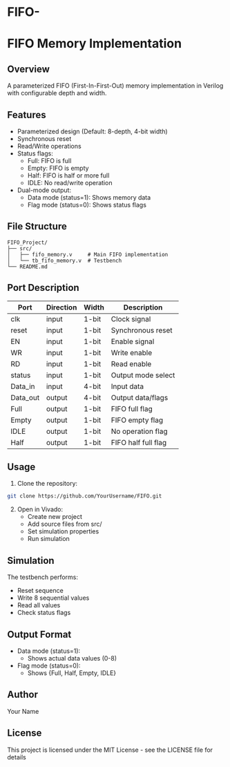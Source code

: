 # FIFO-

# FIFO Memory Implementation

## Overview
A parameterized FIFO (First-In-First-Out) memory implementation in Verilog with configurable depth and width.

## Features
- Parameterized design (Default: 8-depth, 4-bit width)
- Synchronous reset
- Read/Write operations
- Status flags:
  - Full: FIFO is full
  - Empty: FIFO is empty
  - Half: FIFO is half or more full
  - IDLE: No read/write operation
- Dual-mode output:
  - Data mode (status=1): Shows memory data
  - Flag mode (status=0): Shows status flags

## File Structure
```
FIFO_Project/
├── src/
│   ├── fifo_memory.v     # Main FIFO implementation
│   └── tb_fifo_memory.v  # Testbench
└── README.md
```

## Port Description
| Port     | Direction | Width  | Description                    |
|----------|-----------|--------|--------------------------------|
| clk      | input     | 1-bit  | Clock signal                  |
| reset    | input     | 1-bit  | Synchronous reset             |
| EN       | input     | 1-bit  | Enable signal                 |
| WR       | input     | 1-bit  | Write enable                  |
| RD       | input     | 1-bit  | Read enable                   |
| status   | input     | 1-bit  | Output mode select            |
| Data_in  | input     | 4-bit  | Input data                    |
| Data_out | output    | 4-bit  | Output data/flags             |
| Full     | output    | 1-bit  | FIFO full flag               |
| Empty    | output    | 1-bit  | FIFO empty flag              |
| IDLE     | output    | 1-bit  | No operation flag            |
| Half     | output    | 1-bit  | FIFO half full flag          |

## Usage
1. Clone the repository:
```bash
git clone https://github.com/YourUsername/FIFO.git
```

2. Open in Vivado:
   - Create new project
   - Add source files from src/
   - Set simulation properties
   - Run simulation

## Simulation
The testbench performs:
- Reset sequence
- Write 8 sequential values
- Read all values
- Check status flags

## Output Format
- Data mode (status=1):
  - Shows actual data values (0-8)
- Flag mode (status=0):
  - Shows {Full, Half, Empty, IDLE}

## Author
Your Name

## License
This project is licensed under the MIT License - see the LICENSE file for details
